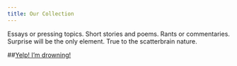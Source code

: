 ```yaml
---
title: Our Collection
---
```

Essays or pressing topics. Short stories and poems. Rants or commentaries. Surprise will be the only element. True to the scatterbrain nature.

##<a href = "Yelp! I’m drowning!.md">Yelp! I’m drowning!</a>
